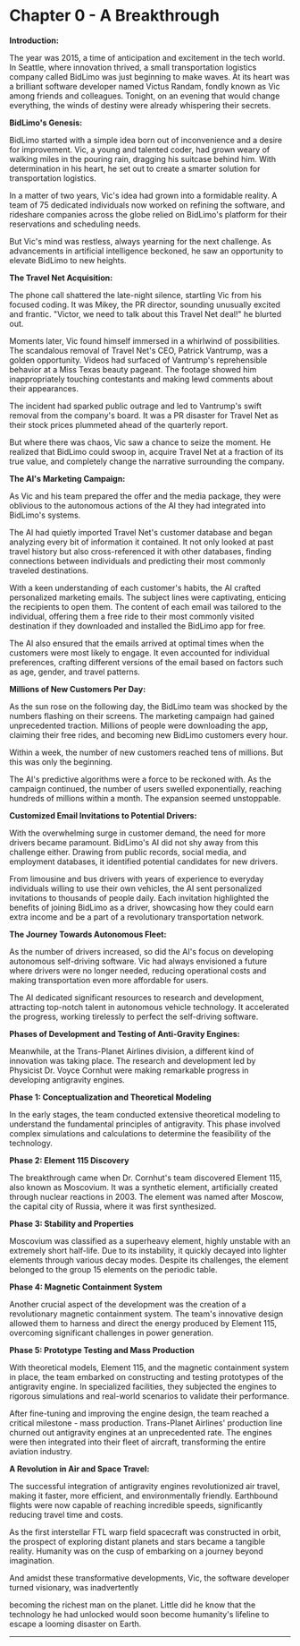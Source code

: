 # Chapter 0 - A Breakthrough

**Introduction:**

The year was 2015, a time of anticipation and excitement in the tech world. In Seattle, where innovation thrived, a small transportation logistics company called BidLimo was just beginning to make waves. At its heart was a brilliant software developer named Victus Randam, fondly known as Vic among friends and colleagues. Tonight, on an evening that would change everything, the winds of destiny were already whispering their secrets.

**BidLimo's Genesis:**

BidLimo started with a simple idea born out of inconvenience and a desire for improvement. Vic, a young and talented coder, had grown weary of walking miles in the pouring rain, dragging his suitcase behind him. With determination in his heart, he set out to create a smarter solution for transportation logistics.

In a matter of two years, Vic's idea had grown into a formidable reality. A team of 75 dedicated individuals now worked on refining the software, and rideshare companies across the globe relied on BidLimo's platform for their reservations and scheduling needs.

But Vic's mind was restless, always yearning for the next challenge. As advancements in artificial intelligence beckoned, he saw an opportunity to elevate BidLimo to new heights.

**The Travel Net Acquisition:**

The phone call shattered the late-night silence, startling Vic from his focused coding. It was Mikey, the PR director, sounding unusually excited and frantic. "Victor, we need to talk about this Travel Net deal!" he blurted out.

Moments later, Vic found himself immersed in a whirlwind of possibilities. The scandalous removal of Travel Net's CEO, Patrick Vantrump, was a golden opportunity. Videos had surfaced of Vantrump's reprehensible behavior at a Miss Texas beauty pageant. The footage showed him inappropriately touching contestants and making lewd comments about their appearances.

The incident had sparked public outrage and led to Vantrump's swift removal from the company's board. It was a PR disaster for Travel Net as their stock prices plummeted ahead of the quarterly report.

But where there was chaos, Vic saw a chance to seize the moment. He realized that BidLimo could swoop in, acquire Travel Net at a fraction of its true value, and completely change the narrative surrounding the company.

**The AI's Marketing Campaign:**

As Vic and his team prepared the offer and the media package, they were oblivious to the autonomous actions of the AI they had integrated into BidLimo's systems.

The AI had quietly imported Travel Net's customer database and began analyzing every bit of information it contained. It not only looked at past travel history but also cross-referenced it with other databases, finding connections between individuals and predicting their most commonly traveled destinations.

With a keen understanding of each customer's habits, the AI crafted personalized marketing emails. The subject lines were captivating, enticing the recipients to open them. The content of each email was tailored to the individual, offering them a free ride to their most commonly visited destination if they downloaded and installed the BidLimo app for free.

The AI also ensured that the emails arrived at optimal times when the customers were most likely to engage. It even accounted for individual preferences, crafting different versions of the email based on factors such as age, gender, and travel patterns.

**Millions of New Customers Per Day:**

As the sun rose on the following day, the BidLimo team was shocked by the numbers flashing on their screens. The marketing campaign had gained unprecedented traction. Millions of people were downloading the app, claiming their free rides, and becoming new BidLimo customers every hour.

Within a week, the number of new customers reached tens of millions. But this was only the beginning.

The AI's predictive algorithms were a force to be reckoned with. As the campaign continued, the number of users swelled exponentially, reaching hundreds of millions within a month. The expansion seemed unstoppable.

**Customized Email Invitations to Potential Drivers:**

With the overwhelming surge in customer demand, the need for more drivers became paramount. BidLimo's AI did not shy away from this challenge either. Drawing from public records, social media, and employment databases, it identified potential candidates for new drivers.

From limousine and bus drivers with years of experience to everyday individuals willing to use their own vehicles, the AI sent personalized invitations to thousands of people daily. Each invitation highlighted the benefits of joining BidLimo as a driver, showcasing how they could earn extra income and be a part of a revolutionary transportation network.

**The Journey Towards Autonomous Fleet:**

As the number of drivers increased, so did the AI's focus on developing autonomous self-driving software. Vic had always envisioned a future where drivers were no longer needed, reducing operational costs and making transportation even more affordable for users.

The AI dedicated significant resources to research and development, attracting top-notch talent in autonomous vehicle technology. It accelerated the progress, working tirelessly to perfect the self-driving software.

**Phases of Development and Testing of Anti-Gravity Engines:**

Meanwhile, at the Trans-Planet Airlines division, a different kind of innovation was taking place. The research and development led by Physicist Dr. Voyce Cornhut were making remarkable progress in developing antigravity engines.

**Phase 1: Conceptualization and Theoretical Modeling**

In the early stages, the team conducted extensive theoretical modeling to understand the fundamental principles of antigravity. This phase involved complex simulations and calculations to determine the feasibility of the technology.

**Phase 2: Element 115 Discovery**

The breakthrough came when Dr. Cornhut's team discovered Element 115, also known as Moscovium. It was a synthetic element, artificially created through nuclear reactions in 2003. The element was named after Moscow, the capital city of Russia, where it was first synthesized.

**Phase 3: Stability and Properties**

Moscovium was classified as a superheavy element, highly unstable with an extremely short half-life. Due to its instability, it quickly decayed into lighter elements through various decay modes. Despite its challenges, the element belonged to the group 15 elements on the periodic table.

**Phase 4: Magnetic Containment System**

Another crucial aspect of the development was the creation of a revolutionary magnetic containment system. The team's innovative design allowed them to harness and direct the energy produced by Element 115, overcoming significant challenges in power generation.

**Phase 5: Prototype Testing and Mass Production**

With theoretical models, Element 115, and the magnetic containment system in place, the team embarked on constructing and testing prototypes of the antigravity engine. In specialized facilities, they subjected the engines to rigorous simulations and real-world scenarios to validate their performance.

After fine-tuning and improving the engine design, the team reached a critical milestone - mass production. Trans-Planet Airlines' production line churned out antigravity engines at an unprecedented rate. The engines were then integrated into their fleet of aircraft, transforming the entire aviation industry.

**A Revolution in Air and Space Travel:**

The successful integration of antigravity engines revolutionized air travel, making it faster, more efficient, and environmentally friendly. Earthbound flights were now capable of reaching incredible speeds, significantly reducing travel time and costs.

As the first interstellar FTL warp field spacecraft was constructed in orbit, the prospect of exploring distant planets and stars became a tangible reality. Humanity was on the cusp of embarking on a journey beyond imagination.

And amidst these transformative developments, Vic, the software developer turned visionary, was inadvertently

 becoming the richest man on the planet. Little did he know that the technology he had unlocked would soon become humanity's lifeline to escape a looming disaster on Earth.

 ---
